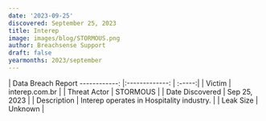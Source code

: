 ```yaml
---
date: '2023-09-25'
discovered: September 25, 2023
title: Interep
image: images/blog/STORMOUS.png
author: Breachsense Support
draft: false
yearmonths: 2023/september
---
```



| Data Breach Report
------------:     |:-------------:    | :-----:|
| Victim      | interep.com.br      | 
| Threat Actor      | STORMOUS      | 
| Date Discovered      | Sep 25, 2023      | 
| Description      | Interep operates in Hospitality industry.      | 
| Leak Size      | Unknown      | 

